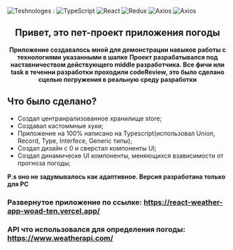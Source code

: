 ![Teshnologes](https://img.shields.io/badge/Technologes-blue) :
![TypeScript](https://img.shields.io/badge/TypeSctipt-3178C6?style=flat-square&logo=TS)
![React](https://img.shields.io/badge/React-black?style=flat-square&logo=react)
![Redux](https://img.shields.io/badge/Redux-7a0661?style=flat-square&logo=redux)
![Axios](https://img.shields.io/badge/Axios/Fetch-black?style=flat-square&logo=axios)
![Axios](https://img.shields.io/badge/css--modules-7f1f6b?style=flat-square&logo=css-modules)

<div align="center">

## Привет, это пет-проект приложения погоды

**Приложение создавалось мной для демонстрации навыков работы с технологиями указанными в шапке**
**Проект разрабатывался под наставничеством действующего middle  разработчика. Все фичи или task в теченни разработки проходили codeReview, это было сделано сцелью погружения в реальную среду разработки**
</div>

## Что было сделано?<br/>
- Создал центранрализованное хранилище store;
- Создавал кастоммные хуки;
- Приложение на 100% написано на Typescript(использовал Union, Record, Type, Interfece, Generic типы);
- Создал дизайн с 0 и сверстал компоненты UI;
- Создал динамическе UI компоненты, меняющихся взависимости от прогноза погоды;

**P.s оно не задумывалось как адаптивное. Версия разработана только для PC**

### Развернутое приложение по ссылке: https://react-weather-app-woad-ten.vercel.app/

### API что использовался для определения погоды: https://www.weatherapi.com/

